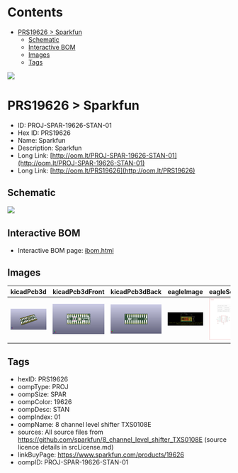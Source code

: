 



Contents
========

* [PRS19626 > Sparkfun](#prs19626--sparkfun)
	* [Schematic](#schematic)
	* [Interactive BOM](#interactive-bom)
	* [Images](#images)
	* [Tags](#tags)
  
![][im]
# PRS19626 > Sparkfun

- ID: PROJ-SPAR-19626-STAN-01
- Hex ID: PRS19626
- Name: Sparkfun
- Description: Sparkfun
- Long Link: [http://oom.lt/PROJ-SPAR-19626-STAN-01](http://oom.lt/PROJ-SPAR-19626-STAN-01)
- Long Link: [http://oom.lt/PRS19626](http://oom.lt/PRS19626)

## Schematic
  
![][schem]
## Interactive BOM

- Interactive BOM page: [ibom.html](https://htmlpreview.github.io/?https://github.com/oomlout/oomlout_OOMP_projects/blob/main/PROJ-SPAR-19626-STAN-01/kicad/bom/ibom.html)

## Images
  
  

|kicadPcb3d|kicadPcb3dFront|kicadPcb3dBack|eagleImage|eagleSchemImage|
| :---: | :---: | :---: | :---: | :---: |
|[![kicadPcb3d](kicadPcb3d_140.png)](kicadPcb3d.png)|[![kicadPcb3dFront](kicadPcb3dFront_140.png)](kicadPcb3dFront.png)|[![kicadPcb3dBack](kicadPcb3dBack_140.png)](kicadPcb3dBack.png)|[![eagleImage](eagleImage_140.png)](eagleImage.png)|[![eagleSchemImage](eagleSchemImage_140.png)](eagleSchemImage.png)|

## Tags

- hexID: PRS19626
- oompType: PROJ
- oompSize: SPAR
- oompColor: 19626
- oompDesc: STAN
- oompIndex: 01
- oompName: 8 channel level shifter TXS0108E
- sources: All source files from https://github.com/sparkfun/8_channel_level_shifter_TXS0108E (source licence details in srcLicense.md)
- linkBuyPage: https://www.sparkfun.com/products/19626
- oompID: PROJ-SPAR-19626-STAN-01



[im]: kicadPcb3d_450.png
[schem]: eagleSchemImage.png
